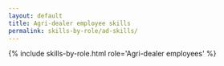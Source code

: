 ```yaml
---
layout: default
title: Agri-dealer employee skills
permalink: skills-by-role/ad-skills/
---
```


{% include skills-by-role.html role='Agri-dealer employees' %}
